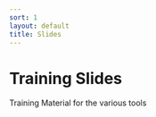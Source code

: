 ```yaml
---
sort: 1
layout: default
title: Slides
---
```

# Training Slides
Training Material for the various tools
